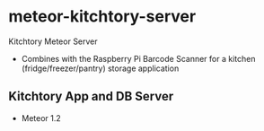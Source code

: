 # meteor-kitchtory-server
Kitchtory Meteor Server
* Combines with the Raspberry Pi Barcode Scanner for a kitchen (fridge/freezer/pantry) storage application

## Kitchtory App and DB Server
* Meteor 1.2
